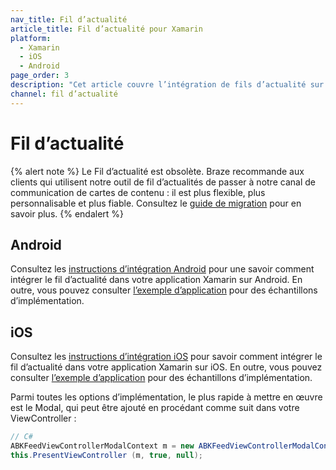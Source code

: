 ```yaml
---
nav_title: Fil d’actualité
article_title: Fil d’actualité pour Xamarin
platform: 
  - Xamarin
  - iOS
  - Android
page_order: 3
description: "Cet article couvre l’intégration de fils d’actualité sur iOS, Android et FireOS pour la plate-forme Xamarin."
channel: fil d’actualité 
---
```


# Fil d’actualité

{% alert note %}
Le Fil d’actualité est obsolète. Braze recommande aux clients qui utilisent notre outil de fil d’actualités de passer à notre canal de communication de cartes de contenu : il est plus flexible, plus personnalisable et plus fiable. Consultez le [guide de migration]({{site.baseurl}}/user_guide/message_building_by_channel/content_cards/migrating_from_news_feed/) pour en savoir plus.
{% endalert %}

## Android

Consultez les [instructions d’intégration Android][1] pour une savoir comment intégrer le fil d’actualité dans votre application Xamarin sur Android.  En outre, vous pouvez consulter [l’exemple d’application][2] pour des échantillons d’implémentation.

## iOS 

Consultez les [instructions d’intégration iOS][11] pour savoir comment intégrer le fil d’actualité dans votre application Xamarin sur iOS.  En outre, vous pouvez consulter [l’exemple d’application][12] pour des échantillons d’implémentation.

Parmi toutes les options d’implémentation, le plus rapide à mettre en œuvre est le Modal, qui peut être ajouté en procédant comme suit dans votre ViewController :

```csharp
// C#
ABKFeedViewControllerModalContext m = new ABKFeedViewControllerModalContext ();
this.PresentViewController (m, true, null);
```

[1]: {{site.baseurl}}/developer_guide/platform_integration_guides/android/news_feed/#news-feed
[2]: https://github.com/Appboy/appboy-xamarin-bindings
[11]: {{site.baseurl}}/developer_guide/platform_integration_guides/ios/news_feed/
[12]: https://github.com/Appboy/appboy-xamarin-bindings/tree/master/appboy-component/samples
